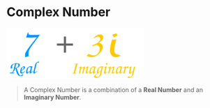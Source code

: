 # Complex Number
![A Complex Number](images/complex-example.svg)
> A Complex Number is a combination of a **Real Number** and an **Imaginary Number**.
 
